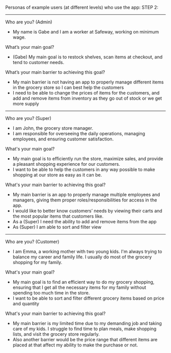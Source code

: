 Personas of example users (at different levels) who use the app:
STEP 2:
______________________________________
Who are you? (Admin)
* My name is Gabe and I am a worker at Safeway, working on minimum wage. 

What’s your main goal?
* (Gabe) My main goal is to restock shelves, scan items at checkout, and tend to customer needs. 

What’s your main barrier to achieving this goal?
* My main barrier is not having an app to properly manage different items in the grocery store so I can best help the customers
* I need to be able to change the prices of items for the customers, and add and remove items from inventory as they go out of stock or we get more supply

________________________________________
Who are you?  (Super)
* I am John, the grocery store manager.
*  I am responsible for overseeing the daily operations, managing employees, and ensuring customer satisfaction.

What's your main goal?
* My main goal is to efficiently run the store, maximize sales, and provide a pleasant shopping experience for our customers.
* I want to be able to help the customers in any way possible to make shopping at our store as easy as it can be.

What's your main barrier to achieving this goal?
* My main barrier is an app to properly manage multiple employees and managers, giving them proper roles/responsibilities for access in the app.
* I would like to better know customers’ needs by viewing their carts and the most popular items that customers like.
* As a (Super) I need the ability to add and remove items from the app
* As (Super) I am able to sort and filter view
________________________________________

Who are you? (Customer)
* I am Emma, a working mother with two young kids. I'm always trying to balance my career and family life. I usually do most of the grocery shopping for my family.

What's your main goal?
* My main goal is to find an efficient way to do my grocery shopping, ensuring that I get all the necessary items for my family without spending too much time in the store.
* I want to be able to sort and filter different grocery items based on price and quantity


What's your main barrier to achieving this goal?
* My main barrier is my limited time due to my demanding job and taking care of my kids. I struggle to find time to plan meals, make shopping lists, and visit the grocery store regularly.
* Also another barrier would be the price range that different items are placed at that affect my ability to make the purchase or not. 

